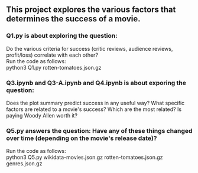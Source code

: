 ## This project explores the various factors that determines the success of a movie.

### Q1.py is about exploring the question: 
Do the various criteria for success (critic reviews, audience reviews, profit/loss) correlate with each other? 
<br>Run the code as follows: 
<br>python3 Q1.py rotten-tomatoes.json.gz 

### Q3.ipynb and Q3-A.ipynb and Q4.ipynb is about exporing the question: 
Does the plot summary predict success in any useful way? What specific factors are related to a movie's success? Which are the most related? Is paying Woody Allen worth it?

### Q5.py answers the question: Have any of these things changed over time (depending on the movie's release date)?
Run the code as follows: 
<br>python3 Q5.py wikidata-movies.json.gz rotten-tomatoes.json.gz genres.json.gz

